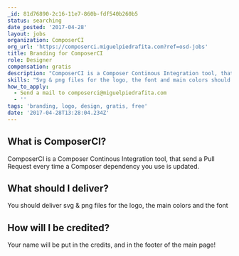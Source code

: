 ```yaml
---
_id: 81d76890-2c16-11e7-860b-fdf540b260b5
status: searching
date_posted: '2017-04-28'
layout: jobs
organization: ComposerCI
org_url: 'https://composerci.miguelpiedrafita.com?ref=osd-jobs'
title: Branding for ComposerCI
role: Designer
compensation: gratis
description: "ComposerCI is a Composer Continous Integration tool, that send a Pull Request every time a Composer dependency you use is updated."
skills: "Svg & png files for the logo, the font and main colors should be delivered."
how_to_apply:
  - Send a mail to composerci@miguelpiedrafita.com
  - ''
tags: 'branding, logo, design, gratis, free'
date: '2017-04-28T13:28:04.234Z'
---
```


## What is ComposerCI?

ComposerCI is a Composer Continous Integration tool, that send a Pull Request every time a Composer dependency you use is updated.

## What should I deliver?

You should deliver svg & png files for the logo, the main colors and the font

## How will I be credited?

Your name will be put in the credits, and in the footer of the main page!


